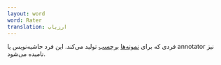 ```yaml
---
layout: word
word: Rater
translation: ارزیاب
---
```


فردی که برای [نمونه‌ها](/E/example) [برچسب](/L/label) تولید می‌کند. این فرد حاشیه‌نویس یا annotator نیز نامیده می‌شود.
